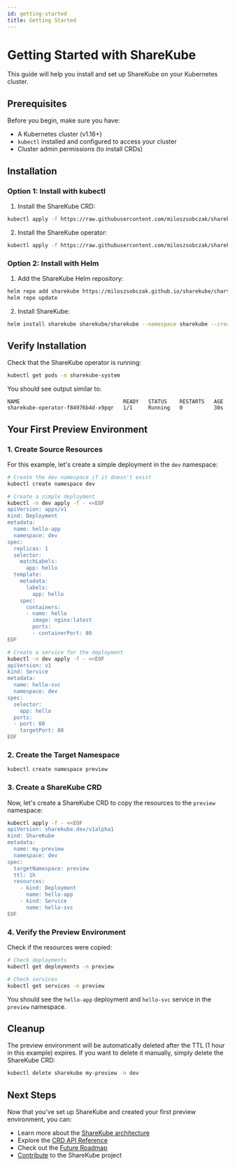 ```yaml
---
id: getting-started
title: Getting Started
---
```


# Getting Started with ShareKube

This guide will help you install and set up ShareKube on your Kubernetes cluster.

## Prerequisites

Before you begin, make sure you have:

- A Kubernetes cluster (v1.16+)
- `kubectl` installed and configured to access your cluster
- Cluster admin permissions (to install CRDs)

## Installation

### Option 1: Install with kubectl

1. Install the ShareKube CRD:

```bash
kubectl apply -f https://raw.githubusercontent.com/miloszsobczak/sharekube/main/deploy/crds/sharekube-crd.yaml
```

2. Install the ShareKube operator:

```bash
kubectl apply -f https://raw.githubusercontent.com/miloszsobczak/sharekube/main/deploy/operator.yaml
```

### Option 2: Install with Helm

1. Add the ShareKube Helm repository:

```bash
helm repo add sharekube https://miloszsobczak.github.io/sharekube/charts
helm repo update
```

2. Install ShareKube:

```bash
helm install sharekube sharekube/sharekube --namespace sharekube --create-namespace
```

## Verify Installation

Check that the ShareKube operator is running:

```bash
kubectl get pods -n sharekube-system
```

You should see output similar to:

```
NAME                                 READY   STATUS    RESTARTS   AGE
sharekube-operator-f84976b4d-x9pqr   1/1     Running   0          30s
```

## Your First Preview Environment

### 1. Create Source Resources

For this example, let's create a simple deployment in the `dev` namespace:

```bash
# Create the dev namespace if it doesn't exist
kubectl create namespace dev

# Create a simple deployment
kubectl -n dev apply -f - <<EOF
apiVersion: apps/v1
kind: Deployment
metadata:
  name: hello-app
  namespace: dev
spec:
  replicas: 1
  selector:
    matchLabels:
      app: hello
  template:
    metadata:
      labels:
        app: hello
    spec:
      containers:
      - name: hello
        image: nginx:latest
        ports:
        - containerPort: 80
EOF

# Create a service for the deployment
kubectl -n dev apply -f - <<EOF
apiVersion: v1
kind: Service
metadata:
  name: hello-svc
  namespace: dev
spec:
  selector:
    app: hello
  ports:
  - port: 80
    targetPort: 80
EOF
```

### 2. Create the Target Namespace

```bash
kubectl create namespace preview
```

### 3. Create a ShareKube CRD

Now, let's create a ShareKube CRD to copy the resources to the `preview` namespace:

```bash
kubectl apply -f - <<EOF
apiVersion: sharekube.dev/v1alpha1
kind: ShareKube
metadata:
  name: my-preview
  namespace: dev
spec:
  targetNamespace: preview
  ttl: 1h
  resources:
    - kind: Deployment
      name: hello-app
    - kind: Service
      name: hello-svc
EOF
```

### 4. Verify the Preview Environment

Check if the resources were copied:

```bash
# Check deployments
kubectl get deployments -n preview

# Check services
kubectl get services -n preview
```

You should see the `hello-app` deployment and `hello-svc` service in the `preview` namespace.

## Cleanup

The preview environment will be automatically deleted after the TTL (1 hour in this example) expires. If you want to delete it manually, simply delete the ShareKube CRD:

```bash
kubectl delete sharekube my-preview -n dev
```

## Next Steps

Now that you've set up ShareKube and created your first preview environment, you can:

- Learn more about the [ShareKube architecture](overview)
- Explore the [CRD API Reference](api-reference)
- Check out the [Future Roadmap](future-roadmap)
- [Contribute](contributing) to the ShareKube project 